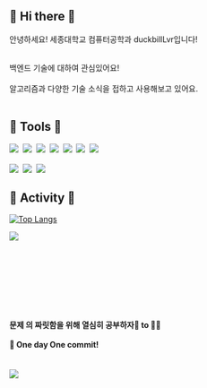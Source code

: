 <h2> 🐣 Hi there 🐣</h2>
<span> 안녕하세요! 세종대학교 컴퓨터공학과 duckbillLvr입니다! <br><br>
<p> 백엔드 기술에 대하여 관심있어요!<br><br>
알고리즘과 다양한 기술 소식을 접하고 사용해보고 있어요. </span>
<br><br>

<h2> 🐥 Tools 🐥 </h2>
<p align="left">
  <img src="https://img.shields.io/badge/C-A8B9CC?style=flat-square&logo=C&logoColor=white"/></a>&nbsp 
  <img src="https://img.shields.io/badge/C++-00599C?style=flat-square&logo=C%2B%2B&logoColor=white"/></a>&nbsp 
  <img src="https://img.shields.io/badge/C Sharp-239120?style=flat-square&logo=C Sharp&logoColor=white"/></a>&nbsp 
  <img src="https://img.shields.io/badge/Java-007396?style=flat-square&logo=Java&logoColor=white"/></a>&nbsp 
  <img src="https://img.shields.io/badge/Python-3766AB?style=flat-square&logo=Python&logoColor=white"/></a>&nbsp
  <img src="https://img.shields.io/badge/Jupyter-F37626?style=flat-square&logo=Jupyter&logoColor=white"/></a>&nbsp
  <img src="https://img.shields.io/badge/Javascript-ffb13b?style=flat-square&logo=javascript&logoColor=white"/></a>&nbsp 
  <br><br>
  <img src="https://img.shields.io/badge/Mysql-E6B91E?style=flat-square&logo=MySql&logoColor=white"/></a>&nbsp 
  <img src="https://img.shields.io/badge/SpringBoot-6DB33F?style=flat-square&logo=Spring&logoColor=white"/></a>&nbsp 
  <img src="https://img.shields.io/badge/Node.js-339933?style=flat-square&logo=Node.js&logoColor=white"/></a>&nbsp 
<br></p>

<h2> 🐥 Activity 🐥 </h2>

[![Top Langs](https://github-readme-stats.vercel.app/api/top-langs/?username=duckbillLvr&layout=compact&theme=swift&langs_count=8)](https://github.com/anuraghazra/github-readme-stats)

<img align='left' src="http://mazassumnida.wtf/api/v2/generate_badge?boj=uhyeon7399">  
<br><br><br><br><br><br><br><br>
<h4> 문제 의 짜릿함을 위해 열심히 공부하자🐤 to 🐔🎈<br><br>
  🔑 One day One commit! </h4>
  
<br>
<a href="https://hits.seeyoufarm.com"><img src="https://hits.seeyoufarm.com/api/count/incr/badge.svg?url=https%3A%2F%2Fgithub.com%2FduckbillLvr&count_bg=%2379C83D&title_bg=%23555555&icon=&icon_color=%23E7E7E7&title=hits&edge_flat=false"/></a>
